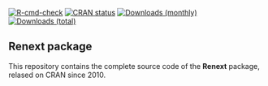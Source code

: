 <!-- badges: start -->

[![R-cmd-check](https://github.com/IRSN/Renext/actions/workflows/check.yml/badge.svg)](https://github.com/IRSN/Renext/actions/workflows/check.yml)
[![CRAN
status](https://www.r-pkg.org/badges/version/Renext)](https://cran.r-project.org/package=Renext)
[![Downloads
(monthly)](https://cranlogs.r-pkg.org/badges/Renext?color=brightgreen)](https://cran.r-project.org/package=Renext)
[![Downloads
(total)](https://cranlogs.r-pkg.org/badges/grand-total/Renext?color=brightgreen)](https://cran.r-project.org/package=Renext)

<!-- badges: end -->
<!-- README.md is generated from README.Rmd. Please edit htat file -->

Renext package
--------------

This repository contains the complete source code of the **Renext**
package, relased on CRAN since 2010.
